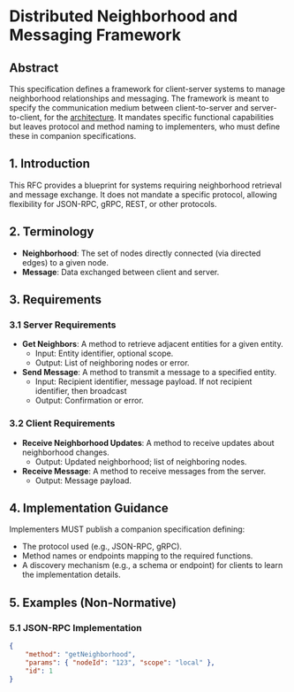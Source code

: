 # Distributed Neighborhood and Messaging Framework

## Abstract

This specification defines a framework for client-server systems to manage neighborhood relationships and messaging. The framework is meant to specify the communication medium between client-to-server and server-to-client, for the [architecture]([../architecture.md]). It mandates specific functional capabilities but leaves protocol and method naming to implementers, who must define these in companion specifications.

## 1. Introduction

This RFC provides a blueprint for systems requiring neighborhood retrieval and message exchange. It does not mandate a specific protocol, allowing flexibility for JSON-RPC, gRPC, REST, or other protocols.

## 2. Terminology

- **Neighborhood**: The set of nodes directly connected (via directed edges) to a given node.
- **Message**: Data exchanged between client and server.

## 3. Requirements

### 3.1 Server Requirements

- **Get Neighbors**: A method to retrieve adjacent entities for a given entity.
  - Input: Entity identifier, optional scope.
  - Output: List of neighboring nodes or error.
- **Send Message**: A method to transmit a message to a specified entity.
  - Input: Recipient identifier, message payload. If not recipient identifier, then broadcast
  - Output: Confirmation or error.

### 3.2 Client Requirements

- **Receive Neighborhood Updates**: A method to receive updates about neighborhood changes.
  - Output: Updated neighborhood; list of neighboring nodes.
- **Receive Message**: A method to receive messages from the server.
  - Output: Message payload.

## 4. Implementation Guidance

Implementers MUST publish a companion specification defining:

- The protocol used (e.g., JSON-RPC, gRPC).
- Method names or endpoints mapping to the required functions.
- A discovery mechanism (e.g., a schema or endpoint) for clients to learn the implementation details.

## 5. Examples (Non-Normative)

### 5.1 JSON-RPC Implementation

```json
{
	"method": "getNeighborhood",
	"params": { "nodeId": "123", "scope": "local" },
	"id": 1
}
```
